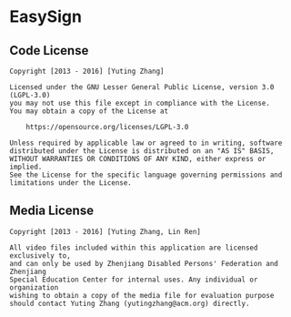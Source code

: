 # EasySign

## Code License

    Copyright [2013 - 2016] [Yuting Zhang]

    Licensed under the GNU Lesser General Public License, version 3.0 (LGPL-3.0)
    you may not use this file except in compliance with the License.
    You may obtain a copy of the License at

        https://opensource.org/licenses/LGPL-3.0

    Unless required by applicable law or agreed to in writing, software
    distributed under the License is distributed on an "AS IS" BASIS,
    WITHOUT WARRANTIES OR CONDITIONS OF ANY KIND, either express or implied.
    See the License for the specific language governing permissions and
    limitations under the License.
    
## Media License

    Copyright [2013 - 2016] [Yuting Zhang, Lin Ren]
    
    All video files included within this application are licensed exclusively to,
    and can only be used by Zhenjiang Disabled Persons' Federation and Zhenjiang 
    Special Education Center for internal uses. Any individual or organization
    wishing to obtain a copy of the media file for evaluation purpose 
    should contact Yuting Zhang (yutingzhang@acm.org) directly.
